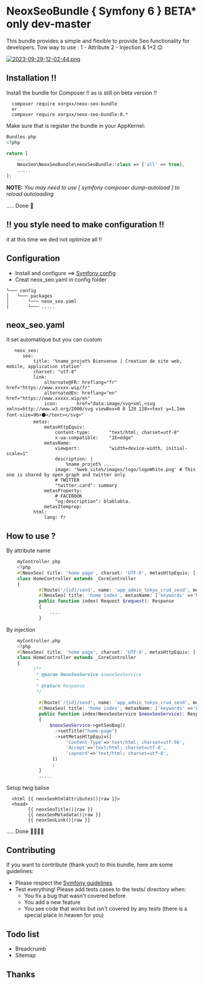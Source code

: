 # NeoxSeoBundle { Symfony 6 } BETA* only dev-master
This bundle provides a simple and flexible to provide Seo functionality for developers.
Tow way to use : 1 - Attribute 2 - Injection & 1+2 😉

[![2023-09-29-12-02-44.png](https://i.postimg.cc/HnKB63d2/2023-09-29-12-02-44.png)](https://postimg.cc/kRQQ4QV6)
## Installation !!
Install the bundle for Composer !! as is still on beta version !!

````
  composer require xorgxx/neox-seo-bundle
  or 
  composer require xorgxx/neox-seo-bundle:0.*
````

Make sure that is register the bundle in your AppKernel:
```php
Bundles.php
<?php

return [
    .....
    NeoxSeo\NeoxSeoBundle\neoxSeoBundle::class => ['all' => true],
    .....
];
```

**NOTE:** _You may need to use [ symfony composer dump-autoload ] to reload autoloading_

 ..... Done 🎈

## !! you style need to make configuration !! 
it at this time we ded not optimize all !!

## Configuration
* Install and configure  ==> [Symfony config](https://symfony.com/doc/current/notifier.html#installation)
* Creat neox_seo.yaml in config folder
```
└─── config
│   └─── packages
│       └─── neox_seo.yaml
|       └─── ..... 
```
## neox_seo.yaml
It set automatique but you can custom
```
   neox_seo:
      seo:
          title: '%name_projet% Bienvenue | Creation de site web, mobile, application station'
          charset: "utf-8"
          link:
              alternate@FR: hreflang="fr" href="https://www.xxxxx.wip/fr"
              alternate@En: hreflang="en" href="https://www.xxxxx.wip/en"
              icon:       href="data:image/svg+xml,<svg xmlns=http://www.w3.org/2000/svg viewBox=0 0 128 128><text y=1.2em font-size=96>⚫️</text></svg>"
          metas:
              metasHttpEquiv:
                  content-type:       "text/html; charset=utf-8"
                  x-ua-compatible:    "IE=edge"
              metasName:
                  viewport:           "width=device-width, initial-scale=1"
                  description: |
                      %name_projet% ....
                  image: '%web_site%/images/logo/logoWhite.png' # This one is shared by open graph and twitter only
                  # TWITTER
                  "twitter:card": summary
              metasProperty:
                  # FACEBOOK
                  "og:description": blablabla.
              metasItemprop:
          html:
              lang: fr
```

## How to use ?

By attribute name
```php
    myController.php
    <?php
    #[NeoxSeo( title: 'home page', charset: 'UTF-8', metasHttpEquiv: ['Content-Type'=>'text/html; charset=utf-4', 'Accept'=>'text/html; charset=utf-8'])]
    class HomeController extends _CoreController
    {
            #[Route('/{id}/send', name: 'app_admin_tokyo_crud_send', methods: ['GET'])]
            #[NeoxSeo( title: 'home index', metasName: ['keywords' =>'bar', 'description' => 'foo', 'robots' => 'index,follow'])]
            public function index( Request $request): Response
            {
                ....
            }

```
By injection  
```php
    myController.php
    <?php
    #[NeoxSeo( title: 'home page', charset: 'UTF-8', metasHttpEquiv: ['Content-Type'=>'text/html; charset=utf-4', 'Accept'=>'text/html; charset=utf-8'])]
    class HomeController extends _CoreController
    {
          /**
           * @param NeoxSeoService $neoxSeoService
           *
           * @return Response
           */
           
            #[Route('/{id}/send', name: 'app_admin_tokyo_crud_send', methods: ['GET'])]
            #[NeoxSeo( title: 'home index', metasName: ['keywords' =>'bar', 'description' => 'foo', 'robots' => 'index,follow'])]
            public function index(NeoxSeoService $neoxSeoService): Response
            {
                $neoxSeoService->getSeoBag()
                  ->setTitle("home-page")
                  ->setMetasHttpEquiv([
                      'Content-Type'=>'text/html; charset=utf-56',
                      'Accept'=>'text/html; charset=utf-8',
                      'capnord'=>'text/html; charset=utf-8',
                 ])
                 ;
            }
            .....

```

Setup twig balise 
```twig
  <html {{ neoxSeoHtmlAttributes()|raw }}>
  <head>
        {{ neoxSeoTitle()|raw }}
        {{ neoxSeoMetadata()|raw }}
        {{ neoxSeoLink()|raw }}
```
..... Done 🎈🎉🎉🎉

## Contributing
If you want to contribute \(thank you!\) to this bundle, here are some guidelines:

* Please respect the [Symfony guidelines](http://symfony.com/doc/current/contributing/code/standards.html)
* Test everything! Please add tests cases to the tests/ directory when:
    * You fix a bug that wasn't covered before
    * You add a new feature
    * You see code that works but isn't covered by any tests \(there is a special place in heaven for you\)

## Todo list
* Breadcrumb 
* Sitemap

## Thanks
